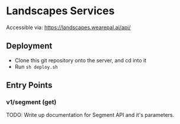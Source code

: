 # Landscapes Services 

Accessible via: https://landscapes.wearepal.ai/api/

## Deployment

* Clone this git repository onto the server, and cd into it
* Run `sh deploy.sh`

## Entry Points

### v1/segment (get)

TODO: Write up documentation for Segment API and it's parameters.
